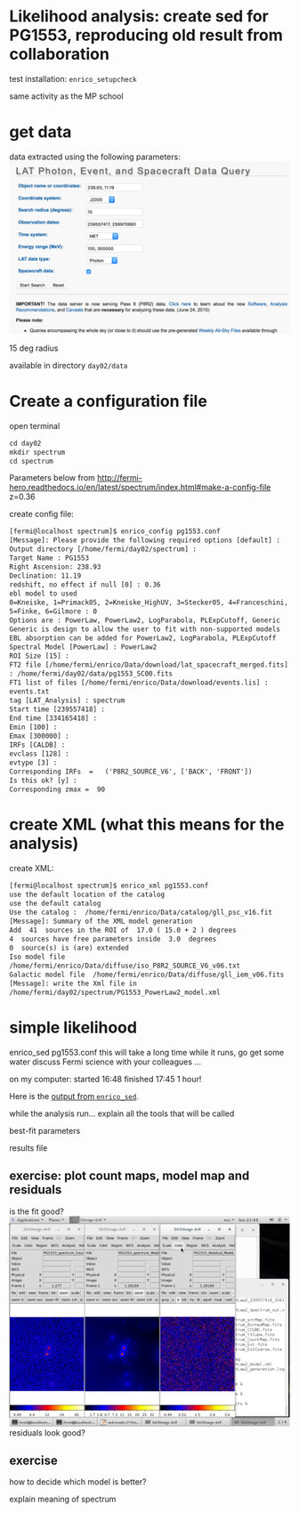 Likelihood analysis: create sed for PG1553, reproducing old result from collaboration
============================

test installation: `enrico_setupcheck`


same activity as the MP school

# get data

data extracted using the following parameters:
![](./figures/pg1553_query.png)

15 deg radius

available in directory `day02/data`

# Create a configuration file

open terminal

```shell
cd day02
mkdir spectrum
cd spectrum
```

Parameters below from http://fermi-hero.readthedocs.io/en/latest/spectrum/index.html#make-a-config-file
z=0.36

create config file:

```
[fermi@localhost spectrum]$ enrico_config pg1553.conf
[Message]: Please provide the following required options [default] :
Output directory [/home/fermi/day02/spectrum] : 
Target Name : PG1553  
Right Ascension: 238.93
Declination: 11.19
redshift, no effect if null [0] : 0.36
ebl model to used
0=Kneiske, 1=Primack05, 2=Kneiske_HighUV, 3=Stecker05, 4=Franceschini, 5=Finke, 6=Gilmore : 0
Options are : PowerLaw, PowerLaw2, LogParabola, PLExpCutoff, Generic
Generic is design to allow the user to fit with non-supported models
EBL absorption can be added for PowerLaw2, LogParabola, PLExpCutoff
Spectral Model [PowerLaw] : PowerLaw2
ROI Size [15] : 
FT2 file [/home/fermi/enrico/Data/download/lat_spacecraft_merged.fits] : /home/fermi/day02/data/pg1553_SC00.fits
FT1 list of files [/home/fermi/enrico/Data/download/events.lis] : events.txt
tag [LAT_Analysis] : spectrum
Start time [239557418] : 
End time [334165418] : 
Emin [100] : 
Emax [300000] : 
IRFs [CALDB] : 
evclass [128] : 
evtype [3] : 
Corresponding IRFs	=	('P8R2_SOURCE_V6', ['BACK', 'FRONT'])
Is this ok? [y] : 
Corresponding zmax =  90
```


# create XML (what this means for the analysis)

create XML:

```
[fermi@localhost spectrum]$ enrico_xml pg1553.conf 
use the default location of the catalog
use the default catalog
Use the catalog :  /home/fermi/enrico/Data/catalog/gll_psc_v16.fit
[Message]: Summary of the XML model generation
Add  41  sources in the ROI of  17.0 ( 15.0 + 2 ) degrees
4  sources have free parameters inside  3.0  degrees
0  source(s) is (are) extended
Iso model file  /home/fermi/enrico/Data/diffuse/iso_P8R2_SOURCE_V6_v06.txt
Galactic model file  /home/fermi/enrico/Data/diffuse/gll_iem_v06.fits
[Message]: write the Xml file in /home/fermi/day02/spectrum/PG1553_PowerLaw2_model.xml
``` 

# simple likelihood

enrico_sed pg1553.conf
this will take a long time
while it runs, go get some water
discuss Fermi science with your colleagues
...

on my computer: 
started 16:48
finished 17:45
1 hour!

Here is the [output from `enrico_sed`](./enrico_sed_output.txt).

while the analysis run...
explain all the tools that will be called

best-fit parameters

results file

## exercise: plot count maps, model map and residuals
is the fit good?
![](./figures/cmap,modelmap,residuals.png)
residuals look good?

## exercise
how to decide which model is better?

explain meaning of spectrum


